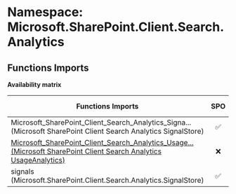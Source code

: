# Namespace: Microsoft.SharePoint.Client.Search.Analytics

## Functions Imports

**Availability matrix**

Functions Imports | SPO | SP 2019 | SP 2016 | SP 2013
----------|:---:|:-------:|:-------:|:-------
<span title="Microsoft_SharePoint_Client_Search_Analytics_SignalStore">Microsoft_SharePoint_Client_Search_Analytics_Signa...</span> (Microsoft SharePoint Client Search Analytics SignalStore) | ✅ | ✅ | ✅ | ❌
[<span title="Microsoft_SharePoint_Client_Search_Analytics_UsageAnalytics">Microsoft_SharePoint_Client_Search_Analytics_Usage...</span> (Microsoft SharePoint Client Search Analytics UsageAnalytics)](./Functions/Microsoft_SharePoint_Client_Search_Analytics_UsageAnalytics.md) | ❌ | ❌ | ❌ | ✅
signals (Microsoft.SharePoint.Client.Search.Analytics.SignalStore) | ✅ | ✅ | ✅ | ❌

